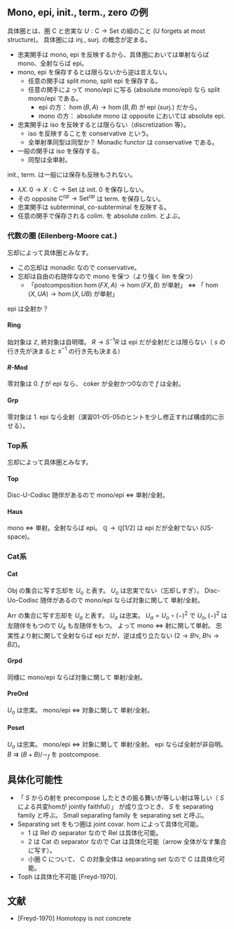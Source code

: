 ## Mono, epi, init., term., zero の例
具体圏とは、圏 $\mathsf C$ と忠実な $U:\mathsf C\to \mathsf{Set}$ の組のこと (U forgets at most structure)。
具体圏には inj., surj. の概念が定まる。
- 忠実関手は mono, epi を反映するから、具体圏においては単射ならば mono、全射ならば epi。
- mono, epi を保存するとは限らないから逆は言えない。
  - 任意の関手は split mono, split epi を保存する。
  - 任意の関手によって mono/epi に写る (absolute mono/epi) なら split mono/epi である。
    - epi の方： $\hom(B,A)\to \hom(B,B)$ が epi (surj.) だから。
    - mono の方： absolute mono は opposite においては absolute epi.
- 忠実関手は iso を反映するとは限らない（discretization 等）。
  - iso を反映することを conservative という。
  - 全単射準同型は同型か？ Monadic functor は conservative である。
- 一般の関手は iso を保存する。
  - 同型は全単射。

init., term. は一般には保存も反映もされない。
- $\lambda X.\ 0\to X:\mathsf C\to \mathsf{Set}$ は init. $0$ を保存しない。
- その opposite $\mathsf C^{op}\to \mathsf{Set}^{op}$ は term. を保存しない。
- 忠実関手は subterminal, co-subterminal を反映する。
- 任意の関手で保存される colim. を absolute colim. とよぶ。

### 代数の圏 (Eilenberg-Moore cat.)
忘却によって具体圏とみなす。
- この忘却は monadic なので conservative。
- 忘却は自由の右随伴なので mono を保つ（より強く lim を保つ）
  - 「postcomposition $\hom(FX,A)\to\hom(FX,B)$ が単射」 $\iff$ 「 $\hom(X,UA)\to\hom(X,UB)$ が単射」

epi は全射か？
#### Ring
始対象は $\mathbb Z$, 終対象は自明環。
$R\to S^{-1}R$ は epi だが全射だとは限らない（ $s$ の行き先が決まると $s^{-1}$ の行き先も決まる）
#### $R$-Mod
零対象は $0$.
$f$ が epi なら、 coker が全射かつ0なので $f$ は全射。
#### Grp
零対象は $1$.
epi なら全射（演習01-05-05のヒントを少し修正すれば構成的に示せる）。
### Top系
忘却によって具体圏とみなす。
#### Top
Disc-U-Codisc 随伴があるので mono/epi $\iff$ 単射/全射。
#### Haus
mono $\iff$ 単射。全射ならば epi。
$\mathbb Q\to\mathbb Q[1/2]$ は epi だが全射でない (US-space)。
### Cat系
#### Cat
Obj の集合に写す忘却を $U_o$ と表す。 $U_o$ は忠実でない（忘却しすぎ）。
Disc-Uo-Codisc 随伴があるので mono/epi ならば対象に関して 単射/全射。

Arr の集合に写す忘却を $U_a$ と表す。 $U_a$ は忠実。
$U_a=U_o\circ(-)^2$ で $U_o,(-)^2$ は左随伴をもつので $U_a$ も左随伴をもつ。
よって mono $\iff$ 射に関して単射。
忠実性より射に関して全射ならば epi だが、逆は成り立たない ($2\to B\mathbb N$, $B\mathbb N\to B\mathbb Z$)。
#### Grpd
同様に mono/epi ならば対象に関して 単射/全射。
#### PreOrd
$U_o$ は忠実。 mono/epi $\iff$ 対象に関して 単射/全射。
#### Poset
$U_o$ は忠実。 mono/epi $\iff$ 対象に関して 単射/全射。 epi ならば全射が非自明。 $B\rightrightarrows (B+B)/{\sim_f}$ を postcompose.
## 具体化可能性
- 「 $S$ からの射を precompose したときの振る舞いが等しい射は等しい（ $S$ による共変homが jointly faithful）」
が成り立つとき、 $S$ を separating family と呼ぶ。 Small separating family を separating set と呼ぶ。
- Separating set をもつ圏は joint covar. hom によって具体化可能。
  - $1$ は $\mathsf{Rel}$ の separator なので $\mathsf{Rel}$ は具体化可能。
  - $2$ は $\mathsf{Cat}$ の separator なので $\mathsf{Cat}$ は具体化可能（arrow 全体がなす集合に写す）。
  - 小圏 $\mathsf C$ について、 $\mathsf C$ の対象全体は separating set なので $\mathsf C$ は具体化可能。
- $\mathsf{Toph}$ は具体化不可能 [Freyd-1970].
## 文献
- [Freyd-1970] Homotopy is not concrete
